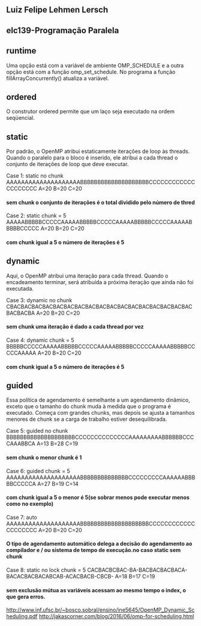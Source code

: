 ## Luiz Felipe Lehmen Lersch
## elc139-Programação Paralela

## runtime
Uma opção está com a variável de ambiente OMP_SCHEDULE e a outra opção está com a função omp_set_schedule. No programa
a função fillArrayConcurrently() atualiza a variável.

## ordered
O  construtor  ordered  permite  que  um  laço  seja  executado  na  ordem  seqüencial.

## static
Por padrão, o OpenMP atribui estaticamente iterações de loop às threads.
Quando o paralelo para o bloco é inserido, ele atribui a cada thread o conjunto de iterações de loop que deve executar.

Case 1: static no chunk
AAAAAAAAAAAAAAAAAAAABBBBBBBBBBBBBBBBBBBBCCCCCCCCCCCCCCCCCCCC
A=20 B=20 C=20 
#### sem chunk o conjunto de iterações é o total dividido pelo número de thred

Case 2: static chunk = 5
AAAAABBBBBCCCCCAAAAABBBBBCCCCCAAAAABBBBBCCCCCAAAAABBBBBCCCCC
A=20 B=20 C=20 
#### com chunk igual a 5 o número de iterações é 5

## dynamic
Aqui, o OpenMP atribui uma iteração para cada thread.
Quando o encadeamento terminar, será atribuída a próxima iteração que ainda não foi executada.

Case 3: dynamic no chunk
CBACBACBACBACBACBACBACBACBACBACBACBACBACBACBACBACBACBACBACBA
A=20 B=20 C=20
#### sem chunk uma iteração é dado a cada thread por vez

Case 4: dynamic chunk = 5
BBBBBCCCCCAAAAABBBBBCCCCCAAAAABBBBBCCCCCAAAAABBBBBCCCCCAAAAA
A=20 B=20 C=20 
#### com chunk igual a 5 o número de iterações é 5

## guided
Essa política de agendamento é semelhante a um agendamento dinâmico, exceto que o tamanho do chunk muda à medida 
que o programa é executado. Começa com grandes chunks, mas depois se ajusta a tamanhos menores de chunk se a 
carga de trabalho estiver desequilibrada.

Case 5: guided no chunk
BBBBBBBBBBBBBBBBBBBBCCCCCCCCCCCCCCAAAAAAAAABBBBBBCCCCAAABBCA
A=13 B=28 C=19 
#### sem chunk o menor chunk é 1

Case 6: guided chunk = 5
AAAAAAAAAAAAAAAAAAAABBBBBBBBBBBBBBCCCCCCCCCAAAAAABBBBBCCCCCA
A=27 B=19 C=14 
#### com chunk igual a 5 o menor é 5(se sobrar menos pode executar menos como no exemplo)

Case 7: auto
AAAAAAAAAAAAAAAAAAAABBBBBBBBBBBBBBBBBBBBCCCCCCCCCCCCCCCCCCCC
A=20 B=20 C=20 
#### O tipo de agendamento automático delega a decisão do agendamento ao compilador e / ou sistema de tempo de execução.no caso static sem chunk

Case 8: static no lock chunk = 5
CACBACBCBAC-BA-BACBACBACBACA-BACACBACBACABCAB-ACACBACB-CBCB-
A=18 B=17 C=19 
#### sem exclusão mútua as variáveis acessam ao mesmo tempo o index, o que gera erros.



http://www.inf.ufsc.br/~bosco.sobral/ensino/ine5645/OpenMP_Dynamic_Scheduling.pdf
http://jakascorner.com/blog/2016/06/omp-for-scheduling.html
